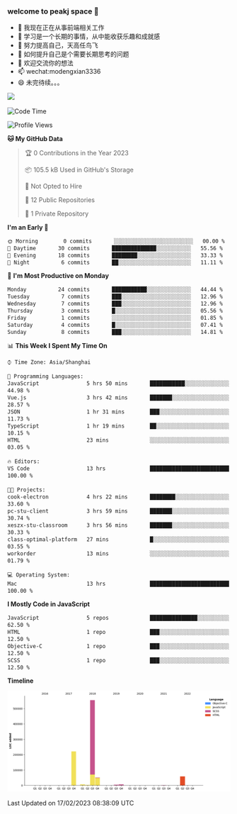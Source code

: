 ### welcome to peakj space 👋



- 🔭 我现在正在从事前端相关工作
- 🌱 学习是一个长期的事情，从中能收获乐趣和成就感
- 👯 努力提高自己，天高任鸟飞
- 🤔 如何提升自己是个需要长期思考的问题
- 💬 欢迎交流你的想法
- 📫 wechat:modengxian3336
- 😄 未完待续。。。

![](https://s2.ax1x.com/2019/06/28/ZKxc4J.jpg)

<!--START_SECTION:waka-->
![Code Time](http://img.shields.io/badge/Code%20Time-2%2C220%20hrs%2037%20mins-blue)

![Profile Views](http://img.shields.io/badge/Profile%20Views-0-blue)

**🐱 My GitHub Data** 

> 🏆 0 Contributions in the Year 2023
 > 
> 📦 105.5 kB Used in GitHub's Storage 
 > 
> 🚫 Not Opted to Hire
 > 
> 📜 12 Public Repositories 
 > 
> 🔑 1 Private Repository 
 > 
**I'm an Early 🐤** 

```text
🌞 Morning        0 commits       ░░░░░░░░░░░░░░░░░░░░░░░░░   00.00 % 
🌆 Daytime       30 commits       ██████████████░░░░░░░░░░░   55.56 % 
🌃 Evening       18 commits       ████████░░░░░░░░░░░░░░░░░   33.33 % 
🌙 Night          6 commits       ██░░░░░░░░░░░░░░░░░░░░░░░   11.11 % 

```
📅 **I'm Most Productive on Monday** 

```text
Monday          24 commits       ███████████░░░░░░░░░░░░░░   44.44 % 
Tuesday          7 commits       ███░░░░░░░░░░░░░░░░░░░░░░   12.96 % 
Wednesday        7 commits       ███░░░░░░░░░░░░░░░░░░░░░░   12.96 % 
Thursday         3 commits       █░░░░░░░░░░░░░░░░░░░░░░░░   05.56 % 
Friday           1 commits       ░░░░░░░░░░░░░░░░░░░░░░░░░   01.85 % 
Saturday         4 commits       █░░░░░░░░░░░░░░░░░░░░░░░░   07.41 % 
Sunday           8 commits       ███░░░░░░░░░░░░░░░░░░░░░░   14.81 % 

```


📊 **This Week I Spent My Time On** 

```text
⌚︎ Time Zone: Asia/Shanghai

💬 Programming Languages: 
JavaScript               5 hrs 50 mins       ███████████░░░░░░░░░░░░░░   44.98 % 
Vue.js                   3 hrs 42 mins       ███████░░░░░░░░░░░░░░░░░░   28.57 % 
JSON                     1 hr 31 mins        ███░░░░░░░░░░░░░░░░░░░░░░   11.73 % 
TypeScript               1 hr 19 mins        ██░░░░░░░░░░░░░░░░░░░░░░░   10.15 % 
HTML                     23 mins             ░░░░░░░░░░░░░░░░░░░░░░░░░   03.05 % 

🔥 Editors: 
VS Code                  13 hrs              █████████████████████████   100.00 % 

🐱‍💻 Projects: 
cook-electron            4 hrs 22 mins       ████████░░░░░░░░░░░░░░░░░   33.60 % 
pc-stu-client            3 hrs 59 mins       ███████░░░░░░░░░░░░░░░░░░   30.74 % 
xeszx-stu-classroom      3 hrs 56 mins       ███████░░░░░░░░░░░░░░░░░░   30.33 % 
class-optimal-platform   27 mins             █░░░░░░░░░░░░░░░░░░░░░░░░   03.55 % 
workorder                13 mins             ░░░░░░░░░░░░░░░░░░░░░░░░░   01.79 % 

💻 Operating System: 
Mac                      13 hrs              █████████████████████████   100.00 % 

```

**I Mostly Code in JavaScript** 

```text
JavaScript               5 repos             ███████████████░░░░░░░░░░   62.50 % 
HTML                     1 repo              ███░░░░░░░░░░░░░░░░░░░░░░   12.50 % 
Objective-C              1 repo              ███░░░░░░░░░░░░░░░░░░░░░░   12.50 % 
SCSS                     1 repo              ███░░░░░░░░░░░░░░░░░░░░░░   12.50 % 

```


**Timeline**

![Chart not found](https://raw.githubusercontent.com/PeakJ/PeakJ/master/charts/bar_graph.png) 


 Last Updated on 17/02/2023 08:38:09 UTC
<!--END_SECTION:waka-->
